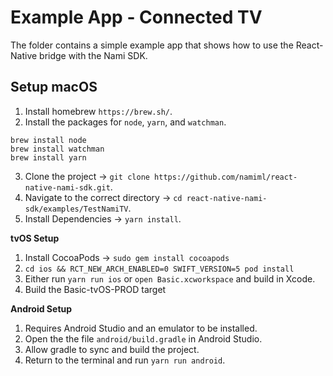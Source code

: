 # Example App - Connected TV
The folder contains a simple example app that shows how to use the React-Native bridge with the Nami SDK.

## Setup macOS

1. Install homebrew `https://brew.sh/`.
2. Install the packages for `node`, `yarn`, and `watchman`.
```
brew install node
brew install watchman
brew install yarn
```
3. Clone the project -> `git clone https://github.com/namiml/react-native-nami-sdk.git`.
4. Navigate to the correct directory -> `cd react-native-nami-sdk/examples/TestNamiTV`.
5. Install Dependencies -> `yarn install`.

**tvOS Setup**

1. Install CocoaPods -> `sudo gem install cocoapods`
2. `cd ios && RCT_NEW_ARCH_ENABLED=0 SWIFT_VERSION=5 pod install`
3. Either run `yarn run ios` or `open Basic.xcworkspace` and build in Xcode.
4. Build the Basic-tvOS-PROD target

**Android Setup**

1. Requires Android Studio and an emulator to be installed.
2. Open the the file `android/build.gradle` in Android Studio.
3. Allow gradle to sync and build the project.
4. Return to the terminal and run `yarn run android`.
